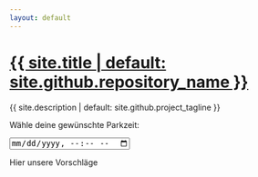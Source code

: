 ```yaml
---
layout: default
---
```

<h1><a href="{{ "/" | absolute_url }}">{{ site.title | default: site.github.repository_name }}</a></h1>
<p>{{ site.description | default: site.github.project_tagline }}</p>



Wähle deine gewünschte Parkzeit:

<input type="datetime-local" id="datepicker">


Hier unsere Vorschläge

<div id="chart-container" style="height: 400px;"></div>
